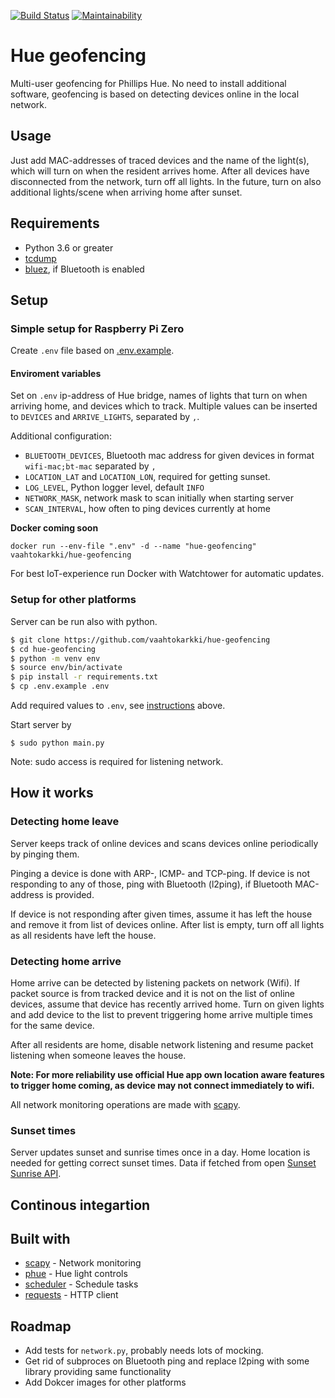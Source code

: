 [![Build Status](https://travis-ci.com/vaahtokarkki/hue-geofencing.svg?token=xtdNg3EhGgxQjprnxrFy&branch=master)](https://travis-ci.com/vaahtokarkki/hue-geofencing) [![Maintainability](https://api.codeclimate.com/v1/badges/3f55e42840cda2ea959b/maintainability)](https://codeclimate.com/github/vaahtokarkki/hue-geofencing/maintainability)

# Hue geofencing

Multi-user geofencing for Phillips Hue. No need to install additional software, geofencing is based on detecting devices online in the local network.

## Usage

Just add MAC-addresses of traced devices and the name of the light(s), which will turn on when the resident arrives home. After all devices have disconnected from the network, turn off all lights. In the future, turn on also additional lights/scene when arriving home after sunset.

## Requirements

* Python 3.6 or greater
* [tcdump](https://www.tcpdump.org/)
* [bluez](http://www.bluez.org/), if Bluetooth is enabled

## Setup

### Simple setup for Raspberry Pi Zero

Create `.env` file based on [.env.example](https://github.com/vaahtokarkki/hue-geofencing/blob/master/.env.example).

#### Enviroment variables

Set on `.env` ip-address of Hue bridge, names of lights that turn on when arriving home, and devices which to track. Multiple values can be inserted to `DEVICES` and `ARRIVE_LIGHTS`, separated by `,`.

Additional configuration:
* `BLUETOOTH_DEVICES`, Bluetooth mac address for given devices in format `wifi-mac;bt-mac` separated by `,`
* `LOCATION_LAT` and `LOCATION_LON`, required for getting sunset.
* `LOG_LEVEL`, Python logger level, default `INFO`
* `NETWORK_MASK`, network mask to scan initially when starting server
* `SCAN_INTERVAL`, how often to ping devices currently at home

**Docker coming soon**

```
docker run --env-file ".env" -d --name "hue-geofencing" vaahtokarkki/hue-geofencing
```

For best IoT-experience run Docker with Watchtower for automatic updates.

### Setup for other platforms
Server can be run also with python.

```bash
$ git clone https://github.com/vaahtokarkki/hue-geofencing
$ cd hue-geofencing
$ python -m venv env
$ source env/bin/activate
$ pip install -r requirements.txt
$ cp .env.example .env
```

Add required values to `.env`, see [instructions](#enviroment-variables) above.

Start server by
```
$ sudo python main.py
```
Note: sudo access is required for listening network.

## How it works

### Detecting home leave

Server keeps track of online devices and scans devices online periodically by pinging them.

Pinging a device is done with ARP-, ICMP- and TCP-ping. If device is not responding to any of those, ping with Bluetooth (l2ping), if Bluetooth MAC-address is provided.

If device is not responding after given times, assume it has left the house and remove it from list of devices online. After list is empty, turn off all lights as all residents have left the house.

### Detecting home arrive

Home arrive can be detected by listening packets on network (Wifi). If packet source is from tracked device and it is not on the list of online devices, assume that device has recently arrived home. Turn on given lights and add device to the list to prevent triggering home arrive multiple times for the same device.

After all residents are home, disable network listening and resume packet listening when someone leaves the house.

**Note: For more reliability use official Hue app own location aware features to trigger home coming, as device may not connect immediately to wifi.**

All network monitoring operations are made with [scapy](https://github.com/secdev/scapy).

### Sunset times

Server updates sunset and sunrise times once in a day. Home location is needed for getting correct sunset times. Data if fetched from open [Sunset Sunrise API](https://sunrise-sunset.org/api).

## Continous integartion

## Built with
* [scapy](https://github.com/secdev/scapy) - Network monitoring
* [phue](https://github.com/studioimaginaire/phue) - Hue light controls
* [scheduler](https://github.com/dbader/schedule) - Schedule tasks
* [requests](https://2.python-requests.org/en/master/) - HTTP client

## Roadmap
* Add tests for `network.py`, probably needs lots of mocking.
* Get rid of subproces on Bluetooth ping and replace l2ping with some library providing same functionality
* Add Dokcer images for other platforms